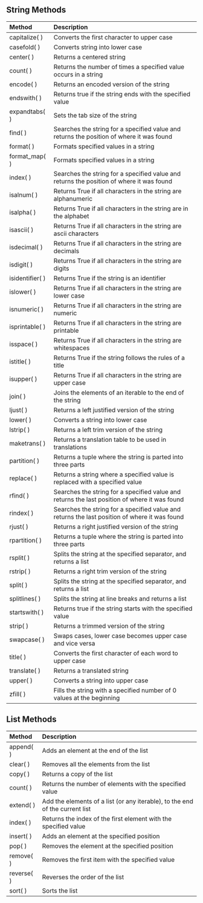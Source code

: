 

## String Methods  

| Method | Description |
| :------- | :-------------------- |
|capitalize( ) | Converts the first character to upper case | 
| casefold( ) | Converts string into lower case | 
| center( ) | Returns a centered string | 
| count( ) | Returns the number of times a specified value occurs in a string | 
| encode( ) | Returns an encoded version of the string | 
| endswith( ) | Returns true if the string ends with the specified value | 
| expandtabs( ) | Sets the tab size of the string | 
| find( ) | Searches the string for a specified value and returns the position of where it was found | 
| format( ) | Formats specified values in a string | 
| format_map( ) | Formats specified values in a string | 
| index( ) | Searches the string for a specified value and returns the position of where it was found | 
| isalnum( ) | Returns True if all characters in the string are alphanumeric | 
| isalpha( ) | Returns True if all characters in the string are in the alphabet | 
| isascii( ) | Returns True if all characters in the string are ascii characters | 
| isdecimal( ) | Returns True if all characters in the string are decimals | 
| isdigit( ) | Returns True if all characters in the string are digits | 
| isidentifier( ) | Returns True if the string is an identifier | 
| islower( ) | Returns True if all characters in the string are lower case | 
| isnumeric( ) | Returns True if all characters in the string are numeric | 
| isprintable( ) | Returns True if all characters in the string are printable | 
| isspace( ) | Returns True if all characters in the string are whitespaces | 
| istitle( ) | Returns True if the string follows the rules of a title | 
| isupper( ) | Returns True if all characters in the string are upper case | 
| join( ) | Joins the elements of an iterable to the end of the string | 
| ljust( ) | Returns a left justified version of the string | 
| lower( ) | Converts a string into lower case | 
| lstrip( ) | Returns a left trim version of the string | 
| maketrans( ) | Returns a translation table to be used in translations | 
| partition( ) | Returns a tuple where the string is parted into three parts | 
| replace( ) | Returns a string where a specified value is replaced with a specified value | 
| rfind( ) | Searches the string for a specified value and returns the last position of where it was found | 
| rindex( ) | Searches the string for a specified value and returns the last position of where it was found | 
| rjust( ) | Returns a right justified version of the string | 
| rpartition( ) | Returns a tuple where the string is parted into three parts | 
| rsplit( ) | Splits the string at the specified separator, and returns a list | 
| rstrip( ) | Returns a right trim version of the string | 
| split( ) | Splits the string at the specified separator, and returns a list | 
| splitlines( ) | Splits the string at line breaks and returns a list | 
| startswith( ) | Returns true if the string starts with the specified value | 
| strip( ) | Returns a trimmed version of the string | 
| swapcase( ) | Swaps cases, lower case becomes upper case and vice versa | 
| title( ) | Converts the first character of each word to upper case | 
| translate( ) | Returns a translated string | 
| upper( ) | Converts a string into upper case | 
| zfill( ) | Fills the string with a specified number of 0 values at the beginning|

## List Methods  

| Method | Description |
| :----- | :--------------------  |
| append( ) | Adds an element at the end of the list |
| clear( ) | Removes all the elements from the list |
| copy( ) | Returns a copy of the list |
| count( ) | Returns the number of elements with the specified value |
| extend( ) | Add the elements of a list (or any iterable), to the end of the current list |
| index( ) | Returns the index of the first element with the specified value |
| insert( ) | Adds an element at the specified position |
| pop( ) | Removes the element at the specified position |
| remove( ) | Removes the first item with the specified value |
| reverse( ) | Reverses the order of the list |
| sort( ) | Sorts the list |


